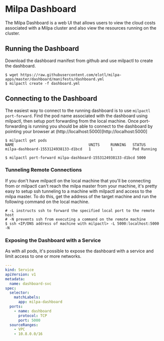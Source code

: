 # Milpa Dashboard
The Milpa Dashboard is a web UI that allows users to view the cloud costs associated with a Milpa cluster and also view the resources running on the cluster.

## Running the Dashboard
Download the dashboard manifest from github and use milpactl to create the dashboard.

```
$ wget https://raw.githubusercontent.com/elotl/milpa-apps/master/dashboard/manifests/dashboard.yml
$ milpactl create -f dashboard.yml
```

## Connecting to the Dashboard
The easiest way to connect to the running dashboard is to use `milpactl port-forward`. Find the pod name associated with the dashboard using milpactl, then setup port forwarding from the local machine.  Once port-forwarding is running you should be able to connect to the dashboard by pointing your browser at (http://localhost:5000)[http://localhost:5000]

```
$ milpactl get pods
NAME                                  UNITS     RUNNING   STATUS
milpa-dashboard-1553124938133-d1bcd   1         1         Pod Running

$ milpactl port-forward milpa-dashboard-1553124938133-d1bcd 5000
```

### Tunneling Remote Connections
If you don't have milpactl on the local machine that you'll be connecting from or milpactl can't reach the milpa master from your machine, it's pretty easy to setup ssh tunneling to a machine with milpactl and access to the milpa master.  To do this, get the address of the target machine and run the following command on the local machine.

```
# -L instructs ssh to forward the specified local port to the remote host
# -N prevents ssh from executing a command on the remote machine
$ ssh <IP/DNS address of machine with milpactl> -L 5000:localhost:5000 -N
```

### Exposing the Dashboard with a Service
As with all pods, it's possible to expose the dashboard with a service and limit access to one or more networks.

```yaml
---
kind: Service
apiVersion: v1
metadata:
  name: dashboard-svc
spec:
  selector:
    matchLabels:
      app: milpa-dashboard
  ports:
    - name: dashboard
      protocol: TCP
      port: 5000
  sourceRanges:
    - VPC
    - 10.8.0.0/16
```